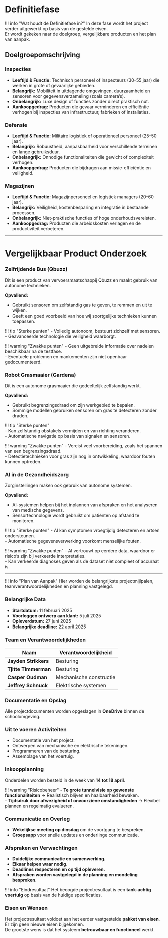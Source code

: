 # Definitiefase

!!! info "Wat houdt de Definitiefase in?"
    In deze fase wordt het project verder uitgewerkt op basis van de gestelde eisen.  
    Er wordt gekeken naar de doelgroep, vergelijkbare producten en het plan van aanpak.

## Doelgroepomschrijving

### Inspecties
- **Leeftijd & Functie:** Technisch personeel of inspecteurs (30–55 jaar) die werken in grote of gevaarlijke gebieden.  
- **Belangrijk:** Mobiliteit in uitdagende omgevingen, duurzaamheid en sensoren voor gegevensverzameling (zoals camera’s).  
- **Onbelangrijk:** Luxe design of functies zonder direct praktisch nut.  
- **Aankoopgedrag:** Producten die gevaar verminderen en efficiëntie verhogen bij inspecties van infrastructuur, fabrieken of installaties.

### Defensie
- **Leeftijd & Functie:** Militaire logistiek of operationeel personeel (25–50 jaar).  
- **Belangrijk:** Robuustheid, aanpasbaarheid voor verschillende terreinen en lange gebruiksduur.  
- **Onbelangrijk:** Onnodige functionaliteiten die gewicht of complexiteit verhogen.  
- **Aankoopgedrag:** Producten die bijdragen aan missie-efficiëntie en veiligheid.

### Magazijnen
- **Leeftijd & Functie:** Magazijnpersoneel en logistiek managers (20–60 jaar).  
- **Belangrijk:** Veiligheid, kostenbesparing en integratie in bestaande processen.  
- **Onbelangrijk:** Niet-praktische functies of hoge onderhoudsvereisten.  
- **Aankoopgedrag:** Producten die arbeidskosten verlagen en de productiviteit verbeteren.

---

# Vergelijkbaar Product Onderzoek

### Zelfrijdende Bus (Qbuzz)
Dit is een product van vervoersmaatschappij Qbuzz en maakt gebruik van autonome technieken.  

**Opvallend:**  
- Gebruikt sensoren om zelfstandig gas te geven, te remmen en uit te wijken.  
- Geeft een goed voorbeeld van hoe wij soortgelijke technieken kunnen toepassen.  

!!! tip "Sterke punten"
    - Volledig autonoom, bestuurt zichzelf met sensoren.  
    - Geavanceerde technologie die veiligheid waarborgt.  

!!! warning "Zwakke punten"
    - Geen uitgebreide informatie over nadelen beschikbaar na de testfase.  
    - Eventuele problemen en mankementen zijn niet openbaar gedocumenteerd.  

### Robot Grasmaaier (Gardena)
Dit is een autonome grasmaaier die gedeeltelijk zelfstandig werkt.  

**Opvallend:**  
- Gebruikt begrenzingsdraad om zijn werkgebied te bepalen.  
- Sommige modellen gebruiken sensoren om gras te detecteren zonder draden.  

!!! tip "Sterke punten"  
    - Kan zelfstandig obstakels vermijden en van richting veranderen.  
    - Automatische navigatie op basis van signalen en sensoren.  

!!! warning "Zwakke punten"
    - Vereist veel voorbereiding, zoals het spannen van een begrenzingsdraad.  
    - Detectietechnieken voor gras zijn nog in ontwikkeling, waardoor fouten kunnen optreden.  

### AI in de Gezondheidszorg  
Zorginstellingen maken ook gebruik van autonome systemen.  

**Opvallend:**  
- AI-systemen helpen bij het inplannen van afspraken en het analyseren van medische gegevens.  
- Sensortechnologie wordt gebruikt om patiënten op afstand te monitoren.  

!!! tip "Sterke punten" 
    - AI kan symptomen vroegtijdig detecteren en artsen ondersteunen.  
    - Automatische gegevensverwerking voorkomt menselijke fouten.  

!!! warning "Zwakke punten" 
    - AI vertrouwt op eerdere data, waardoor er risico’s zijn bij verkeerde interpretaties.  
    - Kan verkeerde diagnoses geven als de dataset niet compleet of accuraat is.  

---

!!! info "Plan van Aanpak"
    Hier worden de belangrijkste projectmijlpalen, teamverantwoordelijkheden en planning vastgelegd.

### Belangrijke Data
- **Startdatum:** 11 februari 2025  
- **Voorleggen ontwerp aan klant:** 5 juli 2025  
- **Opleverdatum:** 27 juni 2025  
- **Belangrijke deadline:** 22 april 2025  

### Team en Verantwoordelijkheden
| Naam                  | Verantwoordelijkheid        |
|-----------------------|---------------------------|
| **Jayden Strikkers**  | Besturing                 |
| **Tjitte Timmerman**  | Besturing                 |
| **Casper Oudman**     | Mechanische constructie   |
| **Jeffrey Schnuck**   | Elektrische systemen      |

### Documentatie en Opslag
Alle projectdocumenten worden opgeslagen in **OneDrive** binnen de schoolomgeving.

### Uit te voeren Activiteiten
- Documentatie van het project.  
- Ontwerpen van mechanische en elektrische tekeningen.  
- Programmeren van de besturing.  
- Assemblage van het voertuig.  

### Inkoopplanning
Onderdelen worden besteld in de week van **14 tot 18 april**.

!!! warning "Risicobeheer"
    - **Te grote tunnelvisie op gewenste functionaliteiten** → Realistisch blijven en haalbaarheid bewaken.  
    - **Tijdsdruk door afwezigheid of onvoorziene omstandigheden** → Flexibel plannen en regelmatig evalueren.  

### Communicatie en Overleg
- **Wekelijkse meeting op dinsdag** om de voortgang te bespreken.  
- **Groepsapp** voor snelle updates en onderlinge communicatie.  

### Afspraken en Verwachtingen
- **Duidelijke communicatie en samenwerking.**  
- **Elkaar helpen waar nodig.**  
- **Deadlines respecteren en op tijd opleveren.**  
- **Afspraken worden vastgelegd in de planning en mondeling besproken.**  

!!! info "Eindresultaat"
    Het beoogde projectresultaat is een **tank-achtig voertuig** op basis van de huidige specificaties.  

### Eisen en Wensen
Het projectresultaat voldoet aan het eerder vastgestelde **pakket van eisen**.  
Er zijn geen nieuwe eisen bijgekomen.  
De grootste wens is dat het systeem **betrouwbaar en functioneel** werkt.  